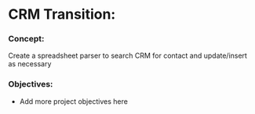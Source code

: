# CRM Transition:

### Concept:
Create a spreadsheet parser to search CRM for contact and update/insert as necessary

### Objectives:

 - Add more project objectives here


